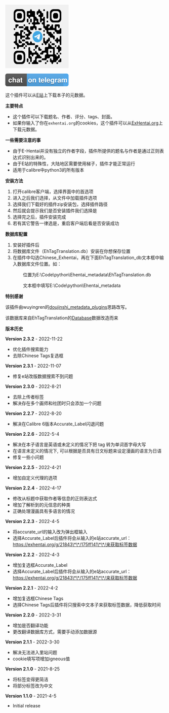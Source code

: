 
<img src="/image/telegram.png" width="200" height="200" alt="插件开发"/>


[![Telegram](/image/TelegramBots.svg)](https://t.me/+TAT5NFNLhI83MTc1)

这个插件可以从[E站](https://e-hentai.org/)上下载本子的元数据。

**主要特点**

- 这个插件可以下载题名、作者、评分、tags、封面。
- 如果你输入了你在`exhentai.org`的cookies，这个插件可以从[ExHentai.org](https://exhentai.org/)上下载元数据。

**一些需要注意的事**

- 由于E-Hentai并没有独立的作者字段，插件所提供的题名与作者是通过正则表达式识别出来的。
- 由于E站的特殊性，大陆地区需要使用梯子，插件才能正常运行
- 适用于calibre中python3的所有版本

**安装方法**

1. 打开calibre客户端，选择界面中的首选项
2. 进入之后我们选择，从文件中加载插件选项
3. 选择我们下载好的插件zip安装包，选择插件路径
4. 然后就会提示我们是否安装插件我们选择是
5. 选择完之后，插件安装完成
6. 若有其它警告一律选是，重启客户端后看是否安装成功

**数据库配置**

1. 安装好插件后
2. 将数据库文件（EhTagTranslation.db）安装在你想保存位置
3. 在插件中勾选Chinese_Exhentai，再在下面EhTagTranslation_db文本框中输入数据库文件位置。如：

&emsp;&emsp;&emsp;&emsp;位置为E:\Code\python\Ehentai_metadata\EhTagTranslation.db

&emsp;&emsp;&emsp;&emsp;文本框中填写E:\Code\python\Ehentai_metadata


**特别感谢**

该插件由wuyingren的[doujinshi_metadata_plugins](https://github.com/yingziwu/doujinshi_metadata_plugins)思路改写。

该数据库来自EhTagTranslation的[Database](https://github.com/EhTagTranslation/Database)数据改造而来

**版本历史**

**Version 2.3.2** - 2022-11-22

- 优化插件搜索能力
- 去除Chinese Tags复选框


**Version 2.3.1** - 2022-11-07

- 修复e站改版数据搜索不到问题


**Version 2.3.0** - 2022-8-21

- 去除上传者标签
- 解决存在多个画师和社团时只会添加一个问题


**Version 2.2.7** - 2022-8-20

- 解决在Calibre 6版本Accurate_Label闪退问题


**Version 2.2.6** - 2022-5-4

- 解决在本子语言是英语或未定义的情况下把 tag 转为单词首字母大写
- 在语言未定义的情况下, 可以根据是否具有日文标题来设定漫画的语言为日语
- 修复一些小问题


**Version 2.2.5** - 2022-4-21

- 增加自定义代理的选项


**Version 2.2.4** - 2022-4-17

- 修改从标题中获取作者等信息的正则表达式
- 增加了解析到的元信息的种类
- 正确处理漫画具有多语言的情况


**Version 2.2.3** - 2022-4-5

- 将accurate_url的输入改为弹出框输入
- 选择Accurate_Label后插件将会从输入的e站accurate_url：https://exhentai.org/g/21843\*\*/175ff141\*\*/来获取标签数据



**Version 2.2.2** - 2022-4-3

- 增加复选框Accurate_Label
- 选择Accurate_Label后插件将会从输入的e站accurate_url：https://exhentai.org/g/21843\*\*/175ff141\*\*/来获取标签数据


**Version 2.2.1** - 2022-4-2

- 增加复选框Chinese Tags
- 选择Chinese Tags后插件将只搜索中文本子来获取标签数据，降低获取时间


**Version 2.2.0** - 2022-3-31

- 增加是否翻译功能
- 更改翻译数据库方式，需要手动添加数据源


**Version 2.1.1** - 2022-3-30

- 解决无法进入里站问题
- cookie填写项增加igneous值


**Version 2.1.0** - 2021-8-25

- 将标签变得更简洁
- 将部分标签改为中文



**Version 1.1.0** - 2021-4-5

- Initial release

